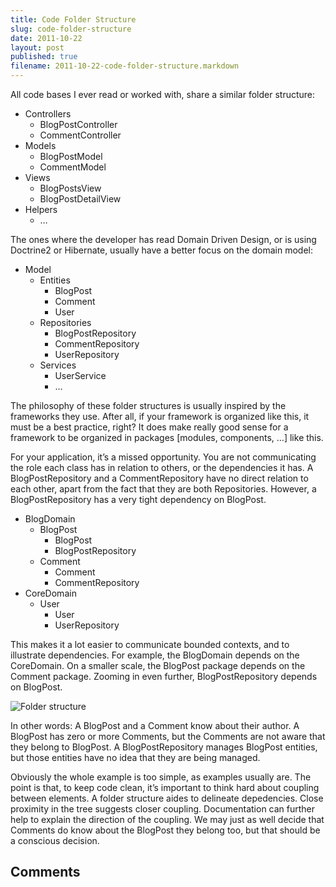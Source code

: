 ```yaml
---
title: Code Folder Structure
slug: code-folder-structure
date: 2011-10-22
layout: post
published: true
filename: 2011-10-22-code-folder-structure.markdown
---
```

<!-- *********************************************************************
**                                                                      **
** To add a comment, scroll to the bottom and use the comment template. **
** Then save the file and send me a pull request.                       **
**                                                                      **
***********************************************************************-->


All code bases I ever read or worked with, share a similar folder structure:


  * Controllers
    * BlogPostController
    * CommentController
  * Models
    * BlogPostModel
    * CommentModel
  * Views
    * BlogPostsView
    * BlogPostDetailView
  * Helpers
    * …


The ones where the developer has read Domain Driven Design, or is using Doctrine2 or Hibernate, usually have a better focus on the domain model:

  * Model
    * Entities
      * BlogPost
      * Comment
      * User
    * Repositories
      * BlogPostRepository
      * CommentRepository
      * UserRepository
    * Services
      * UserService
      * ...

The philosophy of these folder structures is usually inspired by the frameworks they use. After all, if your framework is organized like this, it must be a best practice, right? It does make really good sense for a framework to be organized in packages [modules, components, …] like this.

For your application, it’s a missed opportunity. You are not communicating the role each class has in relation to others, or the dependencies it has. A BlogPostRepository and a CommentRepository have no direct relation to each other, apart from the fact that they are both Repositories. However, a BlogPostRepository has a very tight dependency on BlogPost.

	
  * BlogDomain
    * BlogPost
      * BlogPost
      * BlogPostRepository
    * Comment
      * Comment
      * CommentRepository
  * CoreDomain
    * User
      * User
      * UserRepository

This makes it a lot easier to communicate bounded contexts, and to illustrate dependencies. For example, the BlogDomain depends on the CoreDomain. On a smaller scale, the BlogPost package depends on the Comment package. Zooming in even further, BlogPostRepository depends on BlogPost.

![Folder structure](/img/posts/folderstructure1.png)

In other words: A BlogPost and a Comment know about their author. A BlogPost has zero or more Comments, but the Comments are not aware that they belong to BlogPost. A BlogPostRepository manages BlogPost entities, but those entities have no idea that they are being managed.

Obviously the whole example is too simple, as examples usually are. The point is that, to keep code clean, it’s important to think hard about coupling between elements. A folder structure aides to delineate depedencies. Close proximity in the tree suggests closer coupling. Documentation can further help to explain the direction of the coupling. We may just as well decide that Comments do know about the BlogPost they belong too, but that should be a conscious decision.


## Comments

<!-- To add a comment, copy this template: (don't worry about markup, I'll clean it up if need be)

### [YOUR NAME](YOUR URL|TWITTER|...) - YYYY/MM/DD
YOUR COMMENT TEXT HERE....

-->
